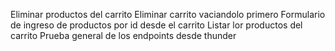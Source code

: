 Eliminar productos del carrito 
Eliminar carrito vaciandolo primero
Formulario de ingreso de productos por id desde el carrito
Listar lor productos del carrito
Prueba general de los endpoints desde thunder

